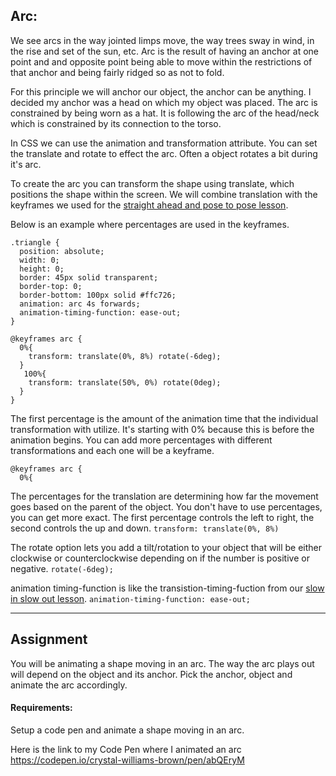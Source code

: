 ## Arc:

We see arcs in the way jointed limps move, the way trees sway in wind, in the rise and set of the sun, etc. Arc is the result of having an anchor at one point and and opposite point being able to move within the restrictions of that anchor and being fairly ridged so as not to fold.

For this principle we will anchor our object, the anchor can be anything. I decided my anchor was a head on which my object was placed. The arc is constrained by being worn as a hat. It is following the arc of the head/neck which is constrained by its connection to the torso.

In CSS we can use the animation and transformation attribute. You can set the translate and rotate to effect the arc. Often a object rotates a bit during it's arc.

To create the arc you can transform the shape using translate, which positions the shape within the screen. We will combine translation with the keyframes we used for the [straight ahead and pose to pose lesson](2-Straight_ahead_and_pose_to_pose.md).

Below is an example where percentages are used in the keyframes.

```
.triangle {
  position: absolute;
  width: 0;
  height: 0;
  border: 45px solid transparent;
  border-top: 0;
  border-bottom: 100px solid #ffc726;
  animation: arc 4s forwards;
  animation-timing-function: ease-out;
}

@keyframes arc {
  0%{
    transform: translate(0%, 8%) rotate(-6deg);
  }
   100%{
    transform: translate(50%, 0%) rotate(0deg);
  }
}
```
The first percentage is the amount of the animation time that the individual transformation with utilize. It's starting with 0% because this is before the animation begins. You can add more percentages with different transformations and each one will be a keyframe.
```
@keyframes arc {
  0%{
```
The percentages for the translation are determining how far the movement goes based on the parent of the object. You don't have to use percentages, you can get more exact. The first percentage controls the left to right, the second controls the up and down.
`transform: translate(0%, 8%)`

The rotate option lets you add a tilt/rotation to your object that will be either clockwise or counterclockwise depending on if the number is positive or negative.
`rotate(-6deg);`

animation timing-function is like the transistion-timing-fuction from our [slow in slow out lesson](3-Slow_in_slow_out.md).
`animation-timing-function: ease-out;`
***

## Assignment
You will be animating a shape moving in an arc. The way the arc plays out will depend on the object and its anchor. Pick the anchor, object and animate the arc accordingly.


#### Requirements:
Setup a code pen and animate a shape moving in an arc.

Here is the link to my Code Pen where I animated an arc
https://codepen.io/crystal-williams-brown/pen/abQEryM
